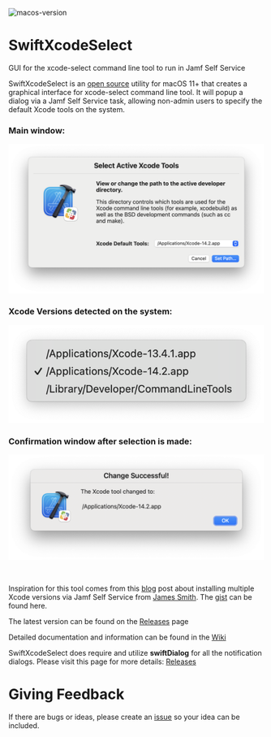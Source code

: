 ![macos-version](https://img.shields.io/badge/macOS-11+-blue)

# SwiftXcodeSelect
GUI for the xcode-select command line tool to run in Jamf Self Service


SwiftXcodeSelect is an [open source](https://github.com/gilburns/SwiftXcodeSelect/blob/main/LICENSE) utility for macOS 11+ that creates a graphical interface for xcode-select command line tool. It will popup a dialog via a Jamf Self Service task, allowing non-admin users to specify the default Xcode tools on the system.

### Main window:
![SwiftXcodeSelect Main Window](https://github.com/gilburns/SwiftXcodeSelect/blob/main/Images/Xcode%20select%20GUI%20window.png?raw=true)

### Xcode Versions detected on the system:
![SwiftXcodeSelect Xcode Select Pop-up](https://github.com/gilburns/SwiftXcodeSelect/blob/main/Images/Xcode%20choices%20menu.png?raw=true)

### Confirmation window after selection is made:
![SwiftXcodeSelect Xcode Select Pop-up](https://github.com/gilburns/SwiftXcodeSelect/blob/main/Images/Xcode%20result%20window.png?raw=true)

  

Inspiration for this tool comes from this [blog](https://smithjw.me/2022/05/20/Installing-Xcode-xip/) post about installing multiple Xcode versions via Jamf Self Service from [James Smith](https://smithjw.me). The [gist](https://gist.github.com/smithjw/b61a180b099624cebf61a8460fc594ed) can be found here.

The latest version can be found on the [Releases](https://github.com/gilburns/SwiftXcodeSelect/releases) page

Detailed documentation and information can be found in the [Wiki](https://github.com/gilburns/SwiftXcodeSelect/wiki)

SwiftXcodeSelect does require and utilize **swiftDialog** for all the notification dialogs. Please visit this page for more details: [Releases](https://github.com/bartreardon/Dialog/releases)

# Giving Feedback
If there are bugs or ideas, please create an [issue](https://github.com/gilburns/SwiftXcodeSelect/issues/new/choose) so your idea can be included.

